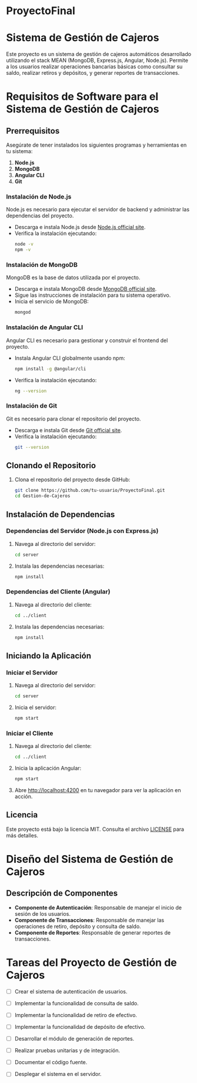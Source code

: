 # ProyectoFinal

# Sistema de Gestión de Cajeros

Este proyecto es un sistema de gestión de cajeros automáticos desarrollado utilizando el stack MEAN (MongoDB, Express.js, Angular, Node.js). Permite a los usuarios realizar operaciones bancarias básicas como consultar su saldo, realizar retiros y depósitos, y generar reportes de transacciones.

# Requisitos de Software para el Sistema de Gestión de Cajeros

## Prerrequisitos

Asegúrate de tener instalados los siguientes programas y herramientas en tu sistema:

1. **Node.js**
2. **MongoDB**
3. **Angular CLI**
4. **Git**

### Instalación de Node.js

Node.js es necesario para ejecutar el servidor de backend y administrar las dependencias del proyecto.

- Descarga e instala Node.js desde [Node.js official site](https://nodejs.org/).
- Verifica la instalación ejecutando:
    ```sh
    node -v
    npm -v
    ```

### Instalación de MongoDB

MongoDB es la base de datos utilizada por el proyecto.

- Descarga e instala MongoDB desde [MongoDB official site](https://www.mongodb.com/try/download/community).
- Sigue las instrucciones de instalación para tu sistema operativo.
- Inicia el servicio de MongoDB:
    ```sh
    mongod
    ```

### Instalación de Angular CLI

Angular CLI es necesario para gestionar y construir el frontend del proyecto.

- Instala Angular CLI globalmente usando npm:
    ```sh
    npm install -g @angular/cli
    ```
- Verifica la instalación ejecutando:
    ```sh
    ng --version
    ```

### Instalación de Git

Git es necesario para clonar el repositorio del proyecto.

- Descarga e instala Git desde [Git official site](https://git-scm.com/).
- Verifica la instalación ejecutando:
    ```sh
    git --version
    ```

## Clonando el Repositorio

1. Clona el repositorio del proyecto desde GitHub:
    ```sh
    git clone https://github.com/tu-usuario/ProyectoFinal.git
    cd Gestion-de-Cajeros
    ```

## Instalación de Dependencias

### Dependencias del Servidor (Node.js con Express.js)

1. Navega al directorio del servidor:
    ```sh
    cd server
    ```
2. Instala las dependencias necesarias:
    ```sh
    npm install
    ```

### Dependencias del Cliente (Angular)

1. Navega al directorio del cliente:
    ```sh
    cd ../client
    ```
2. Instala las dependencias necesarias:
    ```sh
    npm install
    ```

## Iniciando la Aplicación

### Iniciar el Servidor

1. Navega al directorio del servidor:
    ```sh
    cd server
    ```
2. Inicia el servidor:
    ```sh
    npm start
    ```

### Iniciar el Cliente

1. Navega al directorio del cliente:
    ```sh
    cd ../client
    ```
2. Inicia la aplicación Angular:
    ```sh
    npm start
    ```

3. Abre [http://localhost:4200](http://localhost:4200) en tu navegador para ver la aplicación en acción.


## Licencia

Este proyecto está bajo la licencia MIT. Consulta el archivo [LICENSE](LICENSE) para más detalles.


# Diseño del Sistema de Gestión de Cajeros

## Descripción de Componentes

- **Componente de Autenticación**: Responsable de manejar el inicio de sesión de los usuarios.
- **Componente de Transacciones**: Responsable de manejar las operaciones de retiro, depósito y consulta de saldo.
- **Componente de Reportes**: Responsable de generar reportes de transacciones.


# Tareas del Proyecto de Gestión de Cajeros

- [ ] Crear el sistema de autenticación de usuarios.
- [ ] Implementar la funcionalidad de consulta de saldo.
- [ ] Implementar la funcionalidad de retiro de efectivo.
- [ ] Implementar la funcionalidad de depósito de efectivo.
- [ ] Desarrollar el módulo de generación de reportes.
- [ ] Realizar pruebas unitarias y de integración.
- [ ] Documentar el código fuente.
- [ ] Desplegar el sistema en el servidor.

